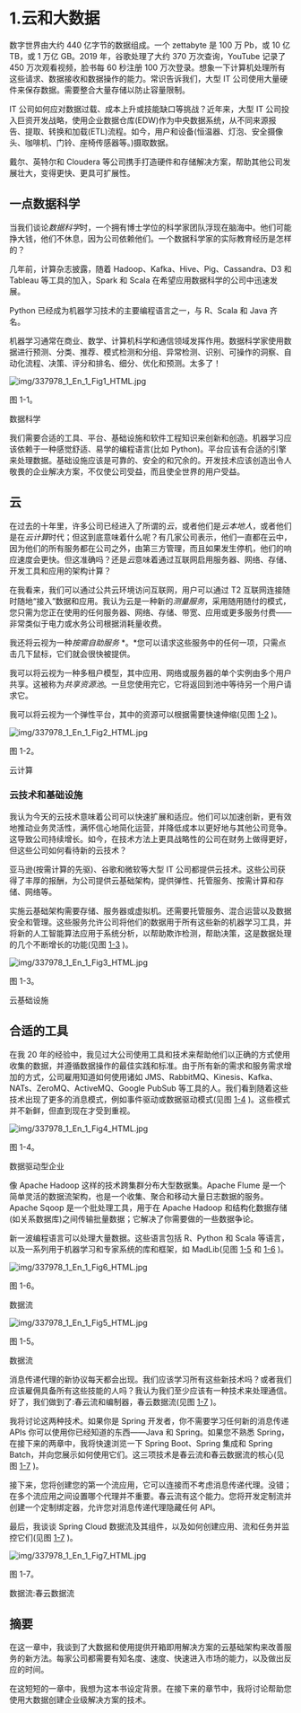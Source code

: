 # 1.云和大数据

数字世界由大约 440 亿字节的数据组成。一个 zettabyte 是 100 万 Pb，或 10 亿 TB，或 1 万亿 GB。2019 年，谷歌处理了大约 370 万次查询，YouTube 记录了 450 万次观看视频，脸书每 60 秒注册 100 万次登录。想象一下计算机处理所有这些请求、数据接收和数据操作的能力。常识告诉我们，大型 IT 公司使用大量硬件来保存数据。需要整合大量存储以防止容量限制。

IT 公司如何应对数据过载、成本上升或技能缺口等挑战？近年来，大型 IT 公司投入巨资开发战略，使用企业数据仓库(EDW)作为中央数据系统，从不同来源报告、提取、转换和加载(ETL)流程。如今，用户和设备(恒温器、灯泡、安全摄像头、咖啡机、门铃、座椅传感器等。)摄取数据。

戴尔、英特尔和 Cloudera 等公司携手打造硬件和存储解决方案，帮助其他公司发展壮大，变得更快、更具可扩展性。

## 一点数据科学

当我们谈论*数据科学*时，一个拥有博士学位的科学家团队浮现在脑海中。他们可能挣大钱，他们不休息，因为公司依赖他们。一个数据科学家的实际教育经历是怎样的？

几年前，计算杂志披露，随着 Hadoop、Kafka、Hive、Pig、Cassandra、D3 和 Tableau 等工具的加入，Spark 和 Scala 在希望应用数据科学的公司中迅速发展。

Python 已经成为机器学习技术的主要编程语言之一，与 R、Scala 和 Java 齐名。

机器学习通常在商业、数学、计算机科学和通信领域发挥作用。数据科学家使用数据进行预测、分类、推荐、模式检测和分组、异常检测、识别、可操作的洞察、自动化流程、决策、评分和排名、细分、优化和预测。太多了！

![img/337978_1_En_1_Fig1_HTML.jpg](img/337978_1_En_1_Fig1_HTML.jpg)

图 1-1。

数据科学

我们需要合适的工具、平台、基础设施和软件工程知识来创新和创造。机器学习应该依赖于一种感觉舒适、易学的编程语言(比如 Python)。平台应该有合适的引擎来处理数据。基础设施应该是可靠的、安全的和冗余的。开发技术应该创造出令人敬畏的企业解决方案，不仅使公司受益，而且使全世界的用户受益。

## 云

在过去的十年里，许多公司已经进入了所谓的*云*，或者他们是*云本地人*，或者他们是在*云计算*时代；但这到底意味着什么呢？有几家公司表示，他们一直都在云中，因为他们的所有服务都在公司之外，由第三方管理，而且如果发生停机，他们的响应速度会更快。但这准确吗？还是*云*意味着通过互联网启用服务器、网络、存储、开发工具和应用的架构计算？

在我看来，我们可以通过公共云环境访问互联网，用户可以通过 T2 互联网连接随时随地“接入”数据和应用。我认为云是一种新的*测量服务*，采用随用随付的模式，您只需为您正在使用的任何服务器、网络、存储、带宽、应用或更多服务付费——非常类似于电力或水务公司根据消耗量收费。

我还将云视为一种*按需自助服务* *。*您可以请求这些服务中的任何一项，只需点击几下鼠标，它们就会很快被提供。

我可以将云视为一种多租户模型，其中应用、网络或服务器的单个实例由多个用户共享。这被称为*共享资源池*。一旦您使用完它，它将返回到池中等待另一个用户请求它。

我可以将云视为一个弹性平台，其中的资源可以根据需要快速伸缩(见图 [1-2](#Fig2) )。

![img/337978_1_En_1_Fig2_HTML.jpg](img/337978_1_En_1_Fig2_HTML.jpg)

图 1-2。

云计算

### 云技术和基础设施

我认为今天的云技术意味着公司可以快速扩展和适应。他们可以加速创新，更有效地推动业务灵活性，满怀信心地简化运营，并降低成本以更好地与其他公司竞争。这导致公司持续增长。如今，在技术方法上更具战略性的公司在财务上做得更好，但这些公司如何看待新的云技术？

亚马逊(按需计算的先驱)、谷歌和微软等大型 IT 公司都提供云技术。这些公司获得了丰厚的报酬，为公司提供云基础架构，提供弹性、托管服务、按需计算和存储、网络等。

实施云基础架构需要存储、服务器或虚拟机。还需要托管服务、混合运营以及数据安全和管理。这些服务允许公司将他们的数据用于所有这些新的机器学习工具，并将新的人工智能算法应用于系统分析，以帮助欺诈检测，帮助决策，这是数据处理的几个不断增长的功能(见图 [1-3](#Fig3) )。

![img/337978_1_En_1_Fig3_HTML.jpg](img/337978_1_En_1_Fig3_HTML.jpg)

图 1-3。

云基础设施

## 合适的工具

在我 20 年的经验中，我见过大公司使用工具和技术来帮助他们以正确的方式使用收集的数据，并遵循数据操作的最佳实践和标准。由于所有新的需求和服务需求增加的方式，公司雇用知道如何使用诸如 JMS、RabbitMQ、Kinesis、Kafka、NATs、ZeroMQ、ActiveMQ、Google PubSub 等工具的人。我们看到随着这些技术出现了更多的消息模式，例如事件驱动或数据驱动模式(见图 [1-4](#Fig4) )。这些模式并不新鲜，但直到现在才受到重视。

![img/337978_1_En_1_Fig4_HTML.jpg](img/337978_1_En_1_Fig4_HTML.jpg)

图 1-4。

数据驱动型企业

像 Apache Hadoop 这样的技术跨集群分布大型数据集。Apache Flume 是一个简单灵活的数据流架构，也是一个收集、聚合和移动大量日志数据的服务。Apache Sqoop 是一个批处理工具，用于在 Apache Hadoop 和结构化数据存储(如关系数据库)之间传输批量数据；它解决了你需要做的一些数据争论。

新一波编程语言可以处理大量数据。这些语言包括 R、Python 和 Scala 等语言，以及一系列用于机器学习和专家系统的库和框架，如 MadLib(见图 [1-5](#Fig5) 和 [1-6](#Fig6) )。

![img/337978_1_En_1_Fig6_HTML.jpg](img/337978_1_En_1_Fig6_HTML.jpg)

图 1-6。

数据流

![img/337978_1_En_1_Fig5_HTML.jpg](img/337978_1_En_1_Fig5_HTML.jpg)

图 1-5。

数据流

消息传递代理的新协议每天都会出现。我们应该学习所有这些新技术吗？或者我们应该雇佣具备所有这些技能的人吗？我认为我们至少应该有一种技术来处理通信。好了，我们做到了:春云流和编制器，春云数据流(见图 [1-7](#Fig7) )。

我将讨论这两种技术。如果你是 Spring 开发者，你不需要学习任何新的消息传递 APIs 你可以使用你已经知道的东西——Java 和 Spring。如果您不熟悉 Spring，在接下来的两章中，我将快速浏览一下 Spring Boot、Spring 集成和 Spring Batch，并向您展示如何使用它们。这三项技术是春云流和春云数据流的核心(见图 [1-7](#Fig7) )。

接下来，您将创建您的第一个流应用，它可以连接而不考虑消息传递代理。没错；在多个流应用之间设置哪个代理并不重要。春云流有这个能力。您将开发定制流并创建一个定制绑定器，允许您对消息传递代理隐藏任何 API。

最后，我谈谈 Spring Cloud 数据流及其组件，以及如何创建应用、流和任务并监控它们(见图 [1-7](#Fig7) )。

![img/337978_1_En_1_Fig7_HTML.jpg](img/337978_1_En_1_Fig7_HTML.jpg)

图 1-7。

数据流:春云数据流

## 摘要

在这一章中，我谈到了大数据和使用提供开箱即用解决方案的云基础架构来改善服务的新方法。每家公司都需要有知名度、速度、快速进入市场的能力，以及做出反应的时间。

在这短短的一章中，我想为这本书设定背景。在接下来的章节中，我将讨论帮助您使用大数据创建企业级解决方案的技术。